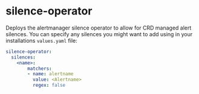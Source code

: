 # silence-operator

Deploys the alertmanager silence operator to allow for CRD managed alert silences.  You can specify any silences you might want to add using in your installations `values.yaml` file:

```yaml
silence-operator:
  silences:
    <name>:
        matchers:
        - name: alertname
          value: <Alertname>
          regex: false
```